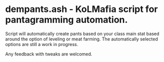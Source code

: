 # dempants.ash - KoLMafia script for pantagramming automation. 

Script will automatically create pants based on your class main stat based around the option of leveling or meat farming.
The automatically selected options are still a work in progress.

Any feedback with tweaks are welcomed.
